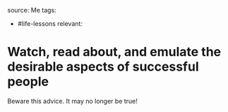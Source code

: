 source: Me
tags:
- #life-lessons 
relevant:

# Watch, read about, and emulate the desirable aspects of successful people

Beware this advice. It may no longer be true!